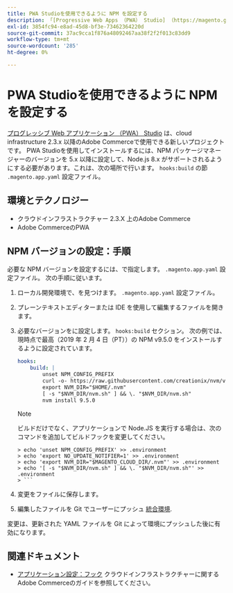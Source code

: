 ```yaml
---
title: PWA Studioを使用できるように NPM を設定する
description: 「[Progressive Web Apps （PWA） Studio] （https://magento.github.io/pwa-studio/）は、Cloud Infrastructure 2.3.x 以降のAdobe Commerceで使用できる新しいプロジェクトです。 PWA Studioを使用してインストールするには、NPM パッケージマネージャーのバージョンを 5.x 以降に設定して、Node.js 8.x がサポートされるようにする必要があります。これは、「.magento.app.yaml」設定ファイルの「hooks:build」セクションで行われます。
exl-id: 3854fc94-e8ad-45d8-bf3e-73462364220d
source-git-commit: 37ac9cca1f876a48092467aa38f2f2f013c83dd9
workflow-type: tm+mt
source-wordcount: '285'
ht-degree: 0%

---
```


# PWA Studioを使用できるように NPM を設定する

[プログレッシブ Web アプリケーション （PWA） Studio](https://magento.github.io/pwa-studio/) は、cloud infrastructure 2.3.x 以降のAdobe Commerceで使用できる新しいプロジェクトです。 PWA Studioを使用してインストールするには、NPM パッケージマネージャーのバージョンを 5.x 以降に設定して、Node.js 8.x がサポートされるようにする必要があります。これは、次の場所で行います。 `hooks:build` の節 `.magento.app.yaml` 設定ファイル。

## 環境とテクノロジー

* クラウドインフラストラクチャー 2.3.X 上のAdobe Commerce
* Adobe CommerceのPWA

## NPM バージョンの設定：手順

必要な NPM バージョンを設定するには、で指定します。 `.magento.app.yaml` 設定ファイル。 次の手順に従います。

1. ローカル開発環境で、を見つけます。 `.magento.app.yaml` 設定ファイル。
1. プレーンテキストエディターまたは IDE を使用して編集するファイルを開きます。
1. 必要なバージョンをに設定します。 `hooks:build` セクション。 次の例では、現時点で最高（2019 年 2 月 4 日（PT））の NPM v9.5.0 をインストールするように設定されています。

   ```yaml
   hooks:
       build: |
           unset NPM_CONFIG_PREFIX
           curl -o- https://raw.githubusercontent.com/creationix/nvm/v0.33.8/install.sh | bash
           export NVM_DIR="$HOME/.nvm"
           [ -s "$NVM_DIR/nvm.sh" ] && \. "$NVM_DIR/nvm.sh"
           nvm install 9.5.0
   ```

   >[!NOTE]
   >
   >ビルドだけでなく、アプリケーションで Node.JS を実行する場合は、次のコマンドを追加してビルドフックを変更してください。
   > 
   ```
   > echo 'unset NPM_CONFIG_PREFIX' >> .environment
   > echo 'export NO_UPDATE_NOTIFIER=1' >> .environment
   > echo 'export NVM_DIR="$MAGENTO_CLOUD_DIR/.nvm"' >> .environment
   > echo '[ -s "$NVM_DIR/nvm.sh" ] && \. "$NVM_DIR/nvm.sh"' >> .environment
   > ```

1. 変更をファイルに保存します。
1. 編集したファイルを Git でユーザーにプッシュ [統合環境](/help/announcements/adobe-commerce-announcements/integration-environment-enhancement-request-pro-and-starter.md).

変更は、更新された YAML ファイルを Git によって環境にプッシュした後に有効になります。

## 関連ドキュメント

* [アプリケーション設定：フック](https://experienceleague.adobe.com/docs/commerce-cloud-service/user-guide/configure/app/properties/hooks-property.html) クラウドインフラストラクチャーに関するAdobe Commerceのガイドを参照してください。
